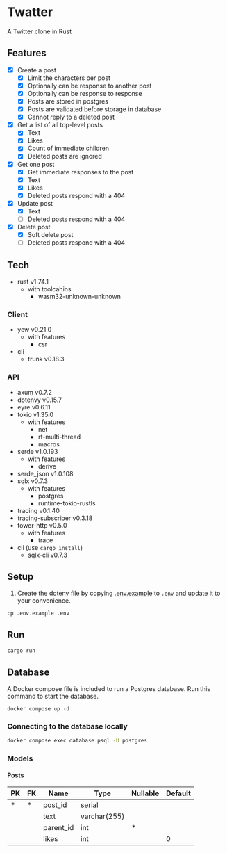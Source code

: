 # Twatter

A Twitter clone in Rust

## Features

- [x] Create a post
  - [x] Limit the characters per post
  - [x] Optionally can be response to another post
  - [x] Optionally can be response to response
  - [x] Posts are stored in postgres
  - [x] Posts are validated before storage in database
  - [x] Cannot reply to a deleted post
- [x] Get a list of all top-level posts
  - [x] Text
  - [x] Likes
  - [x] Count of immediate children
  - [x] Deleted posts are ignored
- [x] Get one post
  - [x] Get immediate responses to the post
  - [x] Text
  - [x] Likes
  - [x] Deleted posts respond with a 404
- [x] Update post
  - [x] Text
  - [ ] Deleted posts respond with a 404
- [x] Delete post
  - [x] Soft delete post
  - [ ] Deleted posts respond with a 404

## Tech

- rust v1.74.1
  - with toolcahins
    - wasm32-unknown-unknown

### Client

- yew v0.21.0
  - with features
    - csr
- cli
  - trunk v0.18.3

### API

- axum v0.7.2 
- dotenvy v0.15.7
- eyre v0.6.11
- tokio v1.35.0
  - with features
    - net
    - rt-multi-thread
    - macros
- serde v1.0.193
  - with features
    - derive
- serde_json v1.0.108
- sqlx v0.7.3
  - with features
    - postgres
    - runtime-tokio-rustls
- tracing v0.1.40
- tracing-subscriber v0.3.18
- tower-http v0.5.0
  - with features
    - trace
- cli (use `cargo install`)
  - sqlx-cli v0.7.3

## Setup

1. Create the dotenv file by copying [.env.example](./.env.example) to `.env` and update it to your convenience.

```shell
cp .env.example .env
```

## Run

```shell
cargo run
```

## Database

A Docker compose file is included to run a Postgres database. Run this command to start the database.

```shell
docker compose up -d
```

### Connecting to the database locally

```sh
docker compose exec database psql -U postgres
```

### Models

#### Posts

| PK  | FK  | Name      | Type         | Nullable  | Default |
|-----|-----|-----------|--------------|-----------|---------|
|  *  |  *  | post_id   | serial       |           |         |
|     |     | text      | varchar(255) |           |         |
|     |     | parent_id | int          |     *     |         |
|     |     | likes     | int          |           |    0    |
